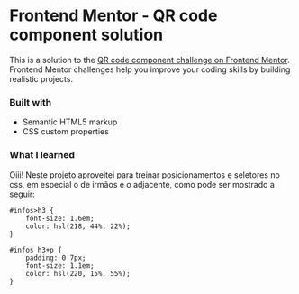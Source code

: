 # Frontend Mentor - QR code component solution

This is a solution to the [QR code component challenge on Frontend Mentor](https://www.frontendmentor.io/challenges/qr-code-component-iux_sIO_H). Frontend Mentor challenges help you improve your coding skills by building realistic projects. 

### Built with
- Semantic HTML5 markup
- CSS custom properties

### What I learned
Oiii!
Neste projeto aproveitei para treinar posicionamentos e seletores no css, em especial o de irmãos e o adjacente, como pode ser mostrado a seguir: 

```Seletor de filho
#infos>h3 {
    font-size: 1.6em;
    color: hsl(218, 44%, 22%);
}
```

```Seletor de irmão adjacente
#infos h3+p {
    padding: 0 7px;
    font-size: 1.1em;
    color: hsl(220, 15%, 55%);
}
```